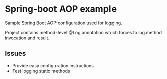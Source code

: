 # Spring-boot AOP example

Sample Spring Boot AOP configuration used for logging.
 
 Project contains method-level @Log annotation which forces 
 to log method invocation and result.
 
## Issues

- Provide easy configuration instructions
- Test logging static methods



